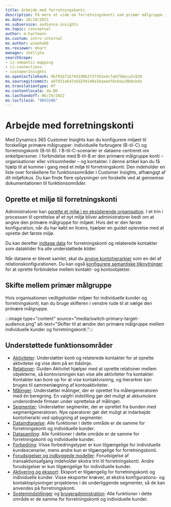 ```yaml
---
title: Arbejde med forretningskonti
description: Få mere at vide om forretningskonti som primær målgruppe i Dynamics 365 Customer Insights.
ms.date: 10/19/2021
ms.subservice: audience-insights
ms.topic: conceptual
author: m-hartmann
ms.custom: intro-internal
ms.author: wimohabb
ms.reviewer: mhart
manager: shellyha
searchScope:
- ci-semantic-mapping
- ci-connections
- customerInsights
ms.openlocfilehash: 9bf91671b744198b2f37391edc7abf58eca3c820
ms.sourcegitcommit: a97d31a647a5d259140a1baaeef8c6ea10b8cbde
ms.translationtype: HT
ms.contentlocale: da-DK
ms.lasthandoff: 06/29/2022
ms.locfileid: "9053106"
---
```

# <a name="work-with-business-accounts"></a>Arbejde med forretningskonti

Med Dynamics 365 Customer Insights kan du konfigurere miljøet til forskellige primære målgrupper: individuelle forbrugere (B-til-C) og forretningskonti (B-til-B). I B-til-C-scenarier er dataene centreret om enkeltpersoner. I forbindelse med B-til-B er den primære målgruppe konti – organisationer eller virksomheder – og kontakter. I denne artikel kan du få hjælp til at komme i gang med et miljø til forretningskonti. Den indeholder en liste over forskellene for funktionsområder i Customer Insights, afhængigt af dit miljøfokus. Du kan finde flere oplysninger om forskelle ved at gennemse dokumentationen til funktionsområder. 

## <a name="create-an-environment-for-business-accounts"></a>Oprette et miljø til forretningskonti

Administratorer kan [oprette et miljø i en eksisterende organisation](create-environment.md). I et trin i processen til oprettelse af et nyt miljø bliver administratorer bedt om at angive den primære målgruppe for miljøet. Hvis det er den første konfiguration, når du har købt en licens, hjælper en guidet oplevelse med at oprette det første miljø.

Du kan derefter [indtage data](data-sources.md) for forretningskonti og relaterede kontakter som datakilder fra alle understøttede kilder.

Når dataene er blevet samlet, skal du [angive kontohierarkier](relationships.md#set-up-account-hierarchies) som en del af relationskonfigurationen. Du kan også [konfigurere semantiske tilknytninger](semantic-mappings.md) for at oprette forbindelse mellem kontakt- og kontoobjekter. 

## <a name="switch-between-primary-target-audience"></a>Skifte mellem primær målgruppe

Hvis organisationen vedligeholder miljøer for individuelle kunder og forretningskonti, kan du bruge skifteren i venstre rude til at vælge den primære målgruppe.

:::image type="content" source="media/switch-primary-target-audience.png" alt-text="Skifter til at ændre den primære målgruppe mellem individuelle kunder og forretningskonti.":::

## <a name="supported-feature-areas"></a>Understøttede funktionsområder

- [Aktiviteter](activities.md): Understøtter konti og relaterede kontakter for at oprette aktiviteter og vise dem på en tidslinje.
- [Relationer](relationships.md): Guiden Aktivitet hjælper med at oprette relationer mellem objekterne, så kontovisningen kan vise alle aktiviteter fra kontakter. Kontakter kan bore op for at vise kontaktvisning, og hierarkier kan bruges til sammenlægning af kontoaktiviteter.
- [Målinger](measures.md): Understøtter målinger, der er oprettet fra målergeneratoren med én beregning. En valgfri indstilling gør det muligt at akkumulere underordnede firmaer under oprettelse af målinger.
- [Segmenter](segments.md): Understøtter segmenter, der er oprettet fra bunden med segmentgeneratoren. Nye operatorer gør det muligt at indarbejde kontohierarki ved opbygning af segmenter.
- [Dataindtagelse](data-sources.md): Alle funktioner i dette område er de samme for forretningskonti og individuelle kunder.
- [Datasamling](data-unification.md): Alle funktioner i dette område er de samme for forretningskonti og individuelle kunder.
- [Forbedring](enrichment-hub.md): Visse forbedringstyper er kun tilgængelige for individuelle kundescenarier, mens andre kun er tilgængelige for forretningskonti.
- [Forudsigelser og indbyggede modeller](predictions-overview.md): Forudsigelse af transaktionsafgang indeholder ekstra trin til forretningskonti. Andre forudsigelser er kun tilgængelige for individuelle kunder.
- [Aktivering og eksport](export-destinations.md): Eksport er tilgængelig for forretningskonti og individuelle kunder. Visse eksporter kræver, at ekstra konfigurations- og kontaktoplysninger projekteres i de underliggende segmenter, så de kan anvendes på forretningskonti.
- [Systemindstillinger](system.md) og [brugeradministration](permissions.md): Alle funktioner i dette område er de samme for forretningskonti og individuelle kunder.

